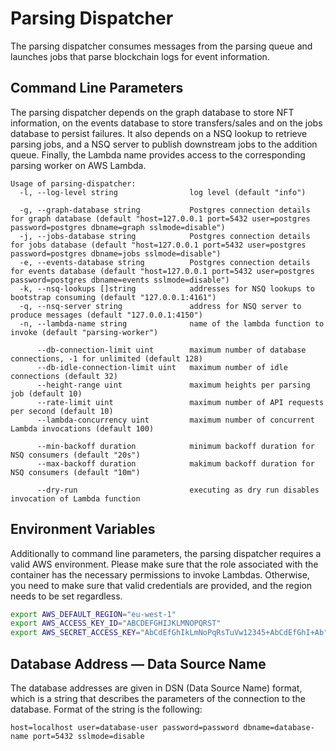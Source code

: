 # Parsing Dispatcher

The parsing dispatcher consumes messages from the parsing queue and launches jobs that parse blockchain logs for event information.

## Command Line Parameters

The parsing dispatcher depends on the graph database to store NFT information, on the events database to store transfers/sales and on the jobs database to persist failures.
It also depends on a NSQ lookup to retrieve parsing jobs, and a NSQ server to publish downstream jobs to the addition queue.
Finally, the Lambda name provides access to the corresponding parsing worker on AWS Lambda.

```
Usage of parsing-dispatcher:
  -l, --log-level string                log level (default "info")

  -g, --graph-database string           Postgres connection details for graph database (default "host=127.0.0.1 port=5432 user=postgres password=postgres dbname=graph sslmode=disable")
  -j, --jobs-database string            Postgres connection details for jobs database (default "host=127.0.0.1 port=5432 user=postgres password=postgres dbname=jobs sslmode=disable")
  -e, --events-database string          Postgres connection details for events database (default "host=127.0.0.1 port=5432 user=postgres password=postgres dbname=events sslmode=disable")
  -k, --nsq-lookups []string            addresses for NSQ lookups to bootstrap consuming (default "127.0.0.1:4161")
  -q, --nsq-server string               address for NSQ server to produce messages (default "127.0.0.1:4150")
  -n, --lambda-name string              name of the lambda function to invoke (default "parsing-worker")

      --db-connection-limit uint        maximum number of database connections, -1 for unlimited (default 128)
      --db-idle-connection-limit uint   maximum number of idle connections (default 32)
      --height-range uint               maximum heights per parsing job (default 10)
      --rate-limit uint                 maximum number of API requests per second (default 10)
      --lambda-concurrency uint         maximum number of concurrent Lambda invocations (default 100)

      --min-backoff duration            minimum backoff duration for NSQ consumers (default "20s")
      --max-backoff duration            makimum backoff duration for NSQ consumers (default "10m")

      --dry-run                         executing as dry run disables invocation of Lambda function
```

## Environment Variables

Additionally to command line parameters, the parsing dispatcher requires a valid AWS environment.
Please make sure that the role associated with the container has the necessary permissions to invoke Lambdas.
Otherwise, you need to make sure that valid credentials are provided, and the region needs to be set regardless.

```sh
export AWS_DEFAULT_REGION="eu-west-1"
export AWS_ACCESS_KEY_ID="ABCDEFGHIJKLMNOPQRST"
export AWS_SECRET_ACCESS_KEY="AbCdEfGhIkLmNoPqRsTuVw12345+AbCdEfGhI+Ab"
```

## Database Address — Data Source Name

The database addresses are given in DSN (Data Source Name) format, which is a string that describes the parameters of the connection to the database.
Format of the string is the following:

```
host=localhost user=database-user password=password dbname=database-name port=5432 sslmode=disable
```
